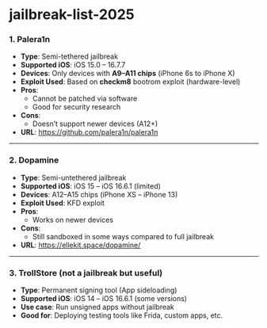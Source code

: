 # jailbreak-list-2025

### 1. **Palera1n**

- **Type**: Semi-tethered jailbreak
- **Supported iOS**: iOS 15.0 – 16.7.7
- **Devices**: Only devices with **A9–A11 chips** (iPhone 6s to iPhone X)
- **Exploit Used**: Based on **checkm8** bootrom exploit (hardware-level)
- **Pros**:
  - Cannot be patched via software
  - Good for security research
- **Cons**:
  - Doesn’t support newer devices (A12+)
- **URL**: https://github.com/palera1n/palera1n

------

### 2. **Dopamine**

- **Type**: Semi-untethered jailbreak
- **Supported iOS**: iOS 15 – iOS 16.6.1 (limited)
- **Devices**: A12–A15 chips (iPhone XS – iPhone 13)
- **Exploit Used**: KFD exploit
- **Pros**:
  - Works on newer devices
- **Cons**:
  - Still sandboxed in some ways compared to full jailbreak
- **URL**: https://ellekit.space/dopamine/

------

### 3. **TrollStore (not a jailbreak but useful)**

- **Type**: Permanent signing tool (App sideloading)
- **Supported iOS**: iOS 14 – iOS 16.6.1 (some versions)
- **Use case**: Run unsigned apps without jailbreak
- **Good for**: Deploying testing tools like Frida, custom apps, etc.

